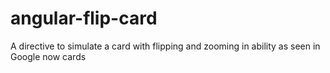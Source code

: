 # angular-flip-card
A directive to simulate a card with flipping and zooming in ability as seen in Google now cards
